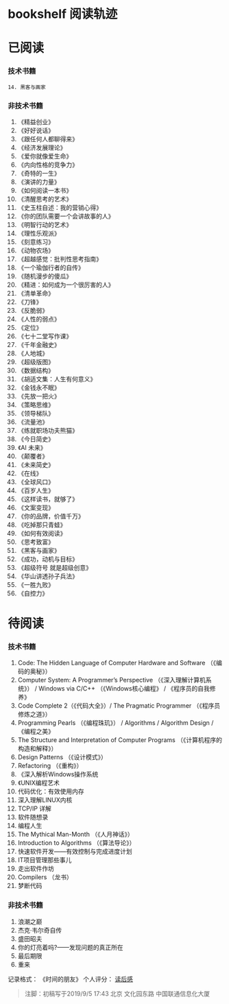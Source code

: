 # bookshelf   阅读轨迹

# 已阅读

### 技术书籍
	14. 黑客与画家

### 非技术书籍
  1. 《精益创业》
  2. 《好好说话》
  3. 《跟任何人都聊得来》
  4. 《经济发展理论》
  5. 《爱你就像爱生命》
  6. 《内向性格的竞争力》
  7. 《奇特的一生》
  8. 《演讲的力量》
  9. 《如何阅读一本书》
  10. 《清醒思考的艺术》
  11. 《史玉柱自述：我的营销心得》
  12. 《你的团队需要一个会讲故事的人》
  13. 《明智行动的艺术》
  14. 《理性乐观派》
  15. 《刻意练习》
  16. 《动物农场》
  17. 《超越感觉：批判性思考指南》
  18. 《一个瑜伽行者的自传》
  19. 《随机漫步的傻瓜》
  20. 《精进：如何成为一个很厉害的人》
  21. 《清单革命》
  22. 《刀锋》
  23. 《反脆弱》
  24. 《人性的弱点》
  25. 《定位》
  26. 《七十二堂写作课》
  27. 《千年金融史》
  28. 《人地城》
  29. 《超级版图》
  30. 《数据结构》
  31. 《胡适文集：人生有何意义》
  32. 《金钱永不眠》
  33. 《先放一把火》
  34. 《策略思维》
  35. 《领导梯队》
  36. 《流量池》
  37. 《练就职场功夫熊猫》
  38. 《今日简史》
  39. 《AI 未来》
  40. 《颠覆者》
  41. 《未来简史》
  42. 《在线》
  43. 《全球风口》
  44. 《百岁人生》
  45. 《这样读书，就够了》
  46. 《文案变现》
  47. 《你的品牌，价值千万》
  48. 《吃掉那只青蛙》
  49. 《如何有效阅读》
  50. 《思考致富》
  51. 《黑客与画家》
  52. 《成功，动机与目标》
  53. 《超级符号 就是超级创意》
  54. 《华山讲透孙子兵法》
  55. 《一胜九败》
  56. 《自控力》

# 待阅读


### 技术书籍
  1. Code: The Hidden Language of Computer Hardware and Software （《编码的奥秘》）
  2. Computer System: A Programmer’s Perspective （《深入理解计算机系统》） / Windows via C/C++ （《Windows核心编程》 / 《程序员的自我修养》
  3. Code Complete 2（《代码大全》）/ The Pragmatic Programmer （《程序员修炼之道》）
  4. Programming Pearls （《编程珠玑》） / Algorithms / Algorithm Design / 《编程之美》
  5. The Structure and Interpretation of Computer Programs （《计算机程序的构造和解释》）
  6. Design Patterns （《设计模式》）
  7. Refactoring （《重构》）
  8. 《深入解析Windows操作系统
  9. 《UNIX编程艺术
  10. 代码优化：有效使用内存
  11. 深入理解LINUX内核
  12. TCP/IP 详解
  13. 软件随想录
  16. 编程人生
  17. The Mythical Man-Month （《人月神话》）
  18. Introduction to Algorithms （《算法导论》）
  19. 快速软件开发——有效控制与完成进度计划
  20. IT项目管理那些事儿
  21. 走出软件作坊
  22. Compilers （龙书）
  23. 梦断代码
  


### 非技术书籍

  1. 浪潮之巅
  2. 杰克·韦尔奇自传
  3. 盛田昭夫
  4. 你的灯亮着吗?——发现问题的真正所在
  5. 最后期限
  6. 重来

记录格式： 
《时间的朋友》    个人评分：    [读后感](https://supertrampai.com/)  


> 注脚：初稿写于2019/9/5 17:43 北京 文化园东路 中国联通信息化大厦
